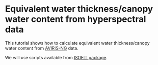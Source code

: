 # Equivalent water thickness/canopy water content from hyperspectral data

This tutorial shows how to calculate equivalent water thickness/canopy water content from [AVIRIS-NG](https://daac.ornl.gov/cgi-bin/dataset_lister.pl?p=47) data.

We will use scripts available from [ISOFIT package](https://github.com/isofit/isofit/tree/main).


